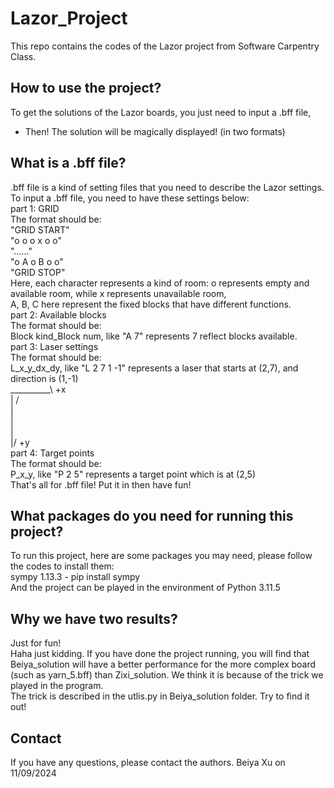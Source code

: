 # Lazor_Project
This repo contains the codes of the Lazor project from Software Carpentry Class.

## How to use the project?
To get the solutions of the Lazor boards, you just need to input a .bff file,
- Then! The solution will be magically displayed! (in two formats)

## What is a .bff file?
.bff file is a kind of setting files that you need to describe the Lazor settings.\
To input a .bff file, you need to have these settings below: \
part 1: GRID \
The format should be: \
"GRID START"\
"o o o x o o"\
"......" \
"o A o B o o"\
"GRID STOP"\
Here, each character represents a kind of room: o represents empty and available room, while x represents unavailable room, \
A, B, C here represent the fixed blocks that have different functions.\
part 2: Available blocks \
The format should be: \
Block kind_Block num, like "A 7" represents 7 reflect blocks available.\
part 3: Laser settings \
The format should be: \
L_x_y_dx_dy, like "L 2 7 1 -1" represents a laser that starts at (2,7), and direction is (1,-1)\
      __________\ +x \
      |         / \
      | \
      | \
      | \
     \|/ +y \
part 4: Target points \
The format should be: \
P_x_y, like "P 2 5" represents a target point which is at (2,5) \
That's all for .bff file! Put it in then have fun!
## What packages do you need for running this project?
To run this project, here are some packages you may need, please follow the codes to install them: \
sympy 1.13.3 - pip install sympy \
And the project can be played in the environment of Python 3.11.5
## Why we have two results?
Just for fun! \
Haha just kidding. If you have done the project running, you will find that Beiya_solution will have a better performance for the more complex board (such as yarn_5.bff) than Zixi_solution. We think it is because of the trick we played in the program. \
The trick is described in the utlis.py in Beiya_solution folder. Try to find it out!

## Contact
If you have any questions, please contact the authors.
Beiya Xu on 11/09/2024
     

